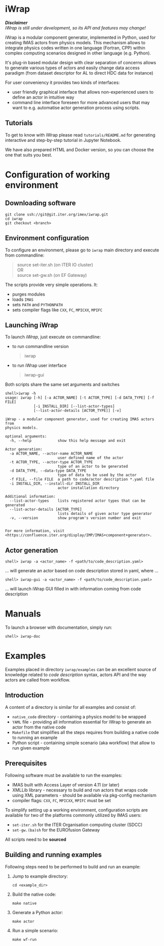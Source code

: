 # iWrap
_**Disclaimer**_  
_iWrap is still under development, so its API and features may change!_

iWrap is a modular component generator, implemented in Python, used for creating IMAS actors from physics models. This mechanism allows to integrate physics codes written in one language (Fortran, CPP) within complex computing scenarios designed in other language (e.g. Python).

It's plug-in based modular design with clear separation of concerns allows to generate various types of actors and easily change data access paradigm (from dataset descriptor for AL to direct HDC data for instance)

For user conveniency it provides two kinds of interfaces: 
* user friendly graphical interface that allows non-experienced users to define an actor in intuitive way 
* command line interface foreseen for more advanced users that may want to e.g. automatise actor generation process using scripts.

## Tutorials

To get to know with iWrap please read `tutorials/README.md` for generating interactive and step-by-step tutorial in Jupyter Notebook. 

We have also prepared HTML and Docker version, so you can choose the one that suits you best.

# Configuration of working environment

## Downloading software
    git clone ssh://git@git.iter.org/imex/iwrap.git
    cd iwrap
    git checkout <branch>

## Environment configuration
To configure an environment, please go to `iwrap` main directory and execute from commandline: 
> source set-iter.sh (on ITER IO cluster)  
> OR  
> source set-gw.sh (on EF Gateway)

The scripts provide very simple operations. It:
* purges modules
* loads `IMAS`
* sets `PATH` and `PYTHONPATH`
* sets compiler flags like `CXX`, `FC`, `MPICXX`, `MPIFC`

## Launching iWrap
To launch _iWrap_, just execute on commandline:
* to run commandline version
    > iwrap
* to  run iWrap user interface
    > iwrap-gui
  
Both scripts share the same set arguments and switches
```This is a code block.
shell>iwrap -h
usage: iwrap [-h] [-a ACTOR_NAME] [-t ACTOR_TYPE] [-d DATA_TYPE] [-f FILE]
             [-i INSTALL_DIR] [--list-actor-types]
             [--list-actor-details [ACTOR_TYPE]] [-v]

iWrap - a modular component generator, used for creating IMAS actors from
physics models.

optional arguments:
  -h, --help            show this help message and exit

Actor generation:
  -a ACTOR_NAME, --actor-name ACTOR_NAME
                        user defined name of the actor
  -t ACTOR_TYPE, --actor-type ACTOR_TYPE
                        type of an actor to be generated
  -d DATA_TYPE, --data-type DATA_TYPE
                        type of data to be used by the actor
  -f FILE, --file FILE  a path to code/actor description *.yaml file
  -i INSTALL_DIR, --install-dir INSTALL_DIR
                        actor installation directory

Additional information:
  --list-actor-types    lists registered actor types that can be generated
  --list-actor-details [ACTOR_TYPE]
                        lists details of given actor type generator
  -v, --version         show program's version number and exit


For more information, visit <https://confluence.iter.org/display/IMP/IMAS+component+generator>.
```
## Actor generation
`shell> iwrap -a <actor_name> -f <path/to/code_description.yaml>`

... will generate an actor based on code description stored in yaml, where ...

`shell> iwrap-gui -a <actor_name> -f <path/to/code_description.yaml>`

... will launch iWrap GUI filled in with information coming from code description 

# Manuals
To launch a browser with documentation, simply run:

`shell> iwrap-doc`

# Examples
Examples placed in directory `iwrap/examples` can be an excellent source of knowledge
related to _code description_ syntax, actors API and the way actors are called from workflow.

## Introduction

A content of a directory is similar for all examples and consist of:
 
- `native_code` directory - containing a physics model to be wrapped 
- `YAML` file - providing all information essential for iWrap to generate an actor from the native code
- `Makefile` that simplifies all the steps requires from building a native code to running an example
-  Python script - containing simple scenario (aka workflow) that allow to run given example

## Prerequisites

Following software must be available to run the examples:

- IMAS built with Access Layer of version 4.11 (or later)
- XMLLib library - necessary to build and run actors that wraps code using XML parameters - should be available via pkg-config mechanism
- compiler flags: `CXX`, `FC`, `MPICXX`, `MPIFC` must be set

To simplify setting up a working environment, configuration scripts are available for two of the platforms
commonly utilized by IMAS users:
- `set-iter.sh` for the ITER Organisation computing cluster (SDCC)
- `set-gw.(ba)sh` for the EUROfusion Gateway

All scripts need to be **sourced**

## Building and running examples 

Following steps need to be performed to build and run an example:

1. Jump to example directory:
    ```Shell
    cd <example_dir>
    ```

2. Build the native code:
     ```Shell
    make native
    ```

3. Generate a Python actor:
    ```Shell
    make actor
    ```
   
4. Run a simple scenario:
    ```Shell
    make wf-run
    ```
